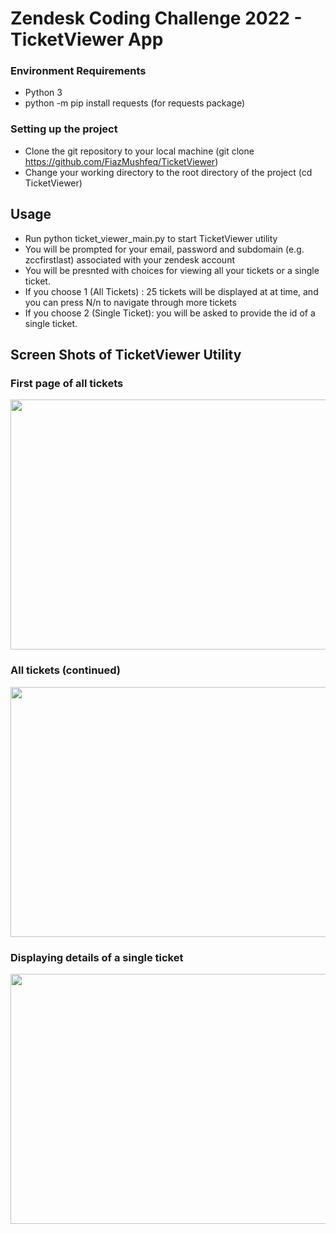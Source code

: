 # Zendesk Coding Challenge 2022 - TicketViewer App

### Environment Requirements
* Python 3 
* python -m pip install requests (for requests package)



### Setting up the project

* Clone the git repository to your local machine (git clone https://github.com/FiazMushfeq/TicketViewer)
* Change your working directory to the root directory of the project (cd TicketViewer)



## Usage

* Run python ticket_viewer_main.py to start TicketViewer utility
* You will be prompted for your email, password and subdomain (e.g. zccfirstlast) associated with your zendesk account
* You will be presnted with choices for viewing all your tickets or a single ticket. 
* If you choose 1 (All Tickets) : 25 tickets will be displayed at at time, and you can press N/n to navigate through more tickets
* If you choose 2 (Single Ticket): you will be asked to provide the id of a single ticket.


## Screen Shots of TicketViewer Utility

### First page of all tickets
<img src="https://user-images.githubusercontent.com/38337054/144528513-9de497de-dc31-4fc9-aa3f-5a5d7e34c324.JPG" width="600" height="400">

### All tickets (continued)
<img src="https://user-images.githubusercontent.com/38337054/144538309-8f88f1b6-19d7-4e00-a224-48dddd378612.JPG" width="600" height="400">

### Displaying details of a single ticket
<img src="https://user-images.githubusercontent.com/38337054/144538338-fdcb2720-6674-41cc-818a-4aa1d65baead.JPG" width="600" height="400">
